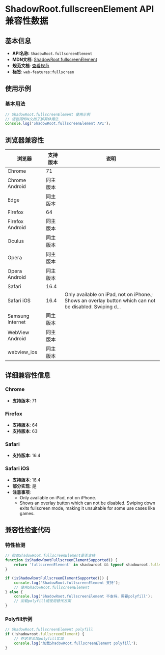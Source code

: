 # ShadowRoot.fullscreenElement API 兼容性数据

## 基本信息

- **API名称**: `ShadowRoot.fullscreenElement`
- **MDN文档**: [ShadowRoot.fullscreenElement](https://developer.mozilla.org/docs/Web/API/ShadowRoot/fullscreenElement)
- **规范文档**: [查看规范](https://fullscreen.spec.whatwg.org/#ref-for-dom-document-fullscreenelement②)
- **标签**: `web-features:fullscreen`

## 使用示例

### 基本用法

```javascript
// ShadowRoot.fullscreenElement 使用示例
// 请查阅MDN文档了解具体用法
console.log('ShadowRoot.fullscreenElement API');
```

## 浏览器兼容性

| 浏览器 | 支持版本 | 说明 |
|--------|----------|------|
| Chrome | 71 |  |
| Chrome Android | 同主版本 |  |
| Edge | 同主版本 |  |
| Firefox | 64 |  |
| Firefox Android | 同主版本 |  |
| Oculus | 同主版本 |  |
| Opera | 同主版本 |  |
| Opera Android | 同主版本 |  |
| Safari | 16.4 |  |
| Safari iOS | 16.4 | Only available on iPad, not on iPhone.; Shows an overlay button which can not be disabled. Swiping d... |
| Samsung Internet | 同主版本 |  |
| WebView Android | 同主版本 |  |
| webview_ios | 同主版本 |  |

## 详细兼容性信息

### Chrome

- **支持版本**: 71

### Firefox

- **支持版本**: 64
- **支持版本**: 63

### Safari

- **支持版本**: 16.4

### Safari iOS

- **支持版本**: 16.4
- **部分实现**: 是
- **注意事项**:
  - Only available on iPad, not on iPhone.
  - Shows an overlay button which can not be disabled. Swiping down exits fullscreen mode, making it unsuitable for some use cases like games.

## 兼容性检查代码

### 特性检测

```javascript
// 检查ShadowRoot.fullscreenElement是否支持
function isShadowRootFullscreenElementSupported() {
    return 'fullscreenElement' in shadowroot && typeof shadowroot.fullscreenElement === 'function';
}

if (isShadowRootFullscreenElementSupported()) {
    console.log('ShadowRoot.fullscreenElement 支持');
    // 使用ShadowRoot.fullscreenElement
} else {
    console.log('ShadowRoot.fullscreenElement 不支持，需要polyfill');
    // 加载polyfill或使用替代方案
}
```

### Polyfill示例

```javascript
// ShadowRoot.fullscreenElement polyfill
if (!shadowroot.fullscreenElement) {
    // 在这里添加polyfill实现
    console.log('加载ShadowRoot.fullscreenElement polyfill');
}
```

